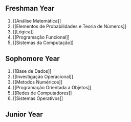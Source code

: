 ## Freshman Year
1. [[Análise Matemática]]
2. [[Elementos de Probabilidades e Teoria de Números]]
3. [[Lógica]]
4. [[Programação Funcional]]
5. [[Sistemas da Computação]]

## Sophomore Year
1. [[Base de Dados]]
2. [[Investigação Operacional]]
3. [[Metodos Numéricos]]
4. [[Programação Orientada a Objetos]]
5. [[Redes de Computadores]]
6. [[Sistemas Operativos]]

## Junior Year

